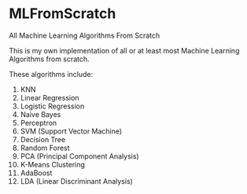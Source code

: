 # MLFromScratch
All Machine Learning Algorithms From Scratch

This is my own implementation of all or at least most Machine Learning Algorithms from scratch.

These algorithms include:

1. KNN
2. Linear Regression
3. Logistic Regression
4. Naive Bayes
5. Perceptron
6. SVM (Support Vector Machine)
7. Decision Tree
8. Random Forest
9. PCA (Principal Component Analysis)
10. K-Means Clustering
11. AdaBoost
12. LDA (Linear Discriminant Analysis)
